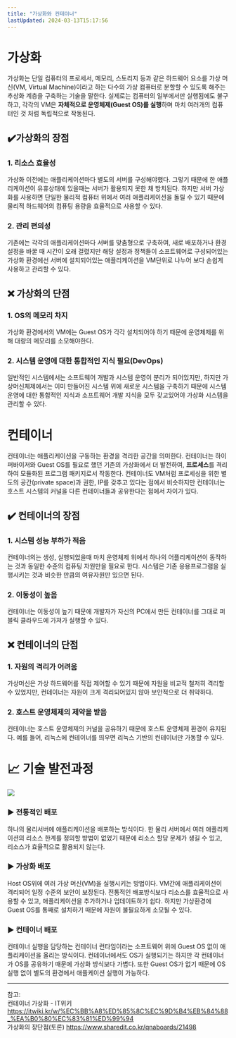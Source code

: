 ```yaml
---
title: "가상화와 컨테이너"
lastUpdated: 2024-03-13T15:17:56
---
```

# 가상화

 가상화는 단일 컴퓨터의 프로세서, 메모리, 스토리지 등과 같은 하드웨어 요소를 가상 머신(VM, Virtual Machine)이라고 하는 다수의 가상 컴퓨터로 분할할 수 있도록 해주는 추상화 계층을 구축하는 기술을 말한다. 실제로는 컴퓨터의 일부에서만 실행됨에도 불구하고, 각각의 VM은 **자체적으로 운영체제(Guest OS)를 실행**하며 마치 여러개의 컴퓨터인 것 처럼 독립적으로 작동된다. 

 ## ✔️가상화의 장점 
  ### 1. 리소스 효율성
   가상화 이전에는 애플리케이션마다 별도의 서버를 구성해야했다. 그렇기 때문에 한 애플리케이션이 유휴상태에 있을때는 서버가 활용되지 못한 채 방치된다. 하지만 서버 가상화를 사용하면 단일한 물리적 컴퓨터 위에서 여러 애플리케이션을 돌릴 수 있기 때문에 물리적 하드웨어의 컴퓨팅 용량을 효율적으로 사용할 수 있다.
  ### 2. 관리 편의성
   기존에는 각각의 애플리케이션마다 서버를 맞춤형으로 구축하여, 새로 배포하거나 환경설정을 바꿀 때 시간이 오래 걸렸지만 해당 설정과 정책들이 소프트웨어로 구성되어있는 가상화 환경에선 서버에 설치되어있는 애플리케이션을 VM단위로 나누어 보다 손쉽게 사용하고 관리할 수 있다. 

 ## ❌ 가상화의 단점 
  ### 1. OS의 메모리 차지
   가상화 환경에서의 VM에는 Guest OS가 각각 설치되어야 하기 때문에 운영체제를 위해 대량의 메모리를 소모해야한다. 
  ### 2. 시스템 운영에 대한 통합적인 지식 필요(DevOps)
   일반적인 시스템에서는 소프트웨어 개발과 시스템 운영이 분리가 되어있지만, 하지만 가상머신체제에서는 이미 만들어진 시스템 위에 새로운 시스템을 구축하기 때문에 시스템 운영에 대한 통합적인 지식과 소프트웨어 개발 지식을 모두 갖고있어야 가상화 시스템을 관리할 수 있다.

# 컨테이너
컨테이너는 애플리케이션을 구동하는 환경을 격리한 공간을 의미한다. 컨테이너는 하이퍼바이저와 Guest OS를 필요로 했던 기존의 가상화에서 더 발전하여, **프로세스**를 격리하여 모듈화된 프로그램 패키지로서 작동한다.
컨테이너도 VM처럼 프로세싱을 위한 별도의 공간(private space)과 권한,  IP를 갖추고 있다는 점에서 비슷하지만 컨테이너는 호스트 시스템의 커널을 다른 컨테이너들과 공유한다는 점에서 차이가 있다.

 ## ✔️ 컨테이너의 장점 
  ### 1. 시스템 성능 부하가 적음
   컨테이너의는 생성, 실행되었을때 마치 운영체제 위에서 하나의 어플리케이션이 동작하는 것과 동일한 수준의 컴퓨팅 자원만을 필요로 한다. 시스템은 기존 응용프로그램을 실행시키는 것과 비슷한 만큼의 여유자원만 있으면 된다.
  ### 2. 이동성이 높음
   컨테이너는 이동성이 높기 때문에 개발자가 자신의 PC에서 만든 컨테이너를 그대로 퍼블릭 클라우드에 가져가 실행할 수 있다.

 ## ❌ 컨테이너의 단점 
  ### 1. 자원의 격리가 어려움
   가상머신은 가상 하드웨어를 직접 제어할 수 있기 때문에 자원을 비교적 철저히 격리할 수 있었지만, 컨테이너는 자원이 크게 격리되어있지 않아 보안적으로 더 취약하다.
  ### 2. 호스트 운영체제의 제약을 받음
   컨테이너는 호스트 운영체제의 커널을 공유하기 때문에 호스트 운영체제 환경이 유지된다. 예를 들어, 리눅스에 컨테이너를 띄우면 리눅스 기반의 컨테이너만 가동할 수 있다. 


# 📈 기술 발전과정
 <a href="https://kubernetes.io/docs/concepts/overview/"><img src="https://d33wubrfki0l68.cloudfront.net/26a177ede4d7b032362289c6fccd448fc4a91174/eb693/images/docs/container_evolution.svg"/></a>

### <span>▶</span> 전통적인 배포
하나의 물리서버에 애플리케이션을 배포하는 방식이다. 한 물리 서버에서 여러 애플리케이션의 리소스 한계를 정의할 방법이 없었기 때문에 리소스 할당 문제가 생길 수 있고, 리소스가 효율적으로 활용되지 않는다. 

### <span>▶</span> 가상화 배포
Host OS위에 여러 가상 머신(VM)을 실행시키는 방법이다. VM간에 애플리케이션이 격리되어 일정 수준의 보안이 보장된다. 전통적인 배포방식보다 리소스를 효율적으로 사용할 수 있고, 애플리케이션을 추가하거나 업데이트하기 쉽다. 하지만 가상환경에 Guest OS를 통째로 설치하기 때문에 자원이 불필요하게 소모될 수 있다.

### <span>▶</span> 컨테이너 배포
컨테이너 실행을 담당하는 컨테이너 런타임이라는 소프트웨어 위에 Guest OS 없이 애플리케이션을 올리는 방식이다. 컨테이너에서도 OS가 실행되기는 하지만 각 컨테이너가 OS를 공유하기 때문에 가상화 방식보다 가볍다. 또한 Guest OS가 없기 때문에 OS 실행 없이 별도의 환경에서 애플케이션 실행이 가능하다.

</div>

 ---

참고:<br>
컨테이너 가상화 - IT위키 https://itwiki.kr/w/%EC%BB%A8%ED%85%8C%EC%9D%B4%EB%84%88_%EA%B0%80%EC%83%81%ED%99%94<br>
가상화의 장단점(토론) https://www.sharedit.co.kr/qnaboards/21498<br>

